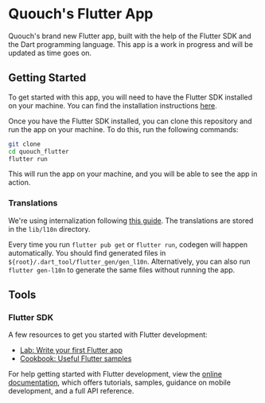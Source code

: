# Quouch's Flutter App

Quouch's brand new Flutter app, built with the help of the Flutter SDK and the Dart programming language.
This app is a work in progress and will be updated as time goes on.

## Getting Started

To get started with this app, you will need to have the Flutter SDK installed on your machine. You can find the
installation instructions [here](https://flutter.dev/docs/get-started/install).

Once you have the Flutter SDK installed, you can clone this repository and run the app on your machine. To do this, run
the following commands:

```bash
git clone
cd quouch_flutter
flutter run
```

This will run the app on your machine, and you will be able to see the app in action.

### Translations

We're using internalization following [this guide](https://docs.flutter.dev/ui/accessibility-and-internationalization/internationalization).
The translations are stored in the `lib/l10n` directory.

Every time you run `flutter pub get` or `flutter run`, codegen will happen automatically. You should find generated files in
`${root}/.dart_tool/flutter_gen/gen_l10n`. 
Alternatively, you can also run `flutter gen-l10n` to generate the same files without running the app.

## Tools

### Flutter SDK

A few resources to get you started with Flutter development:

- [Lab: Write your first Flutter app](https://docs.flutter.dev/get-started/codelab)
- [Cookbook: Useful Flutter samples](https://docs.flutter.dev/cookbook)

For help getting started with Flutter development, view the [online documentation](https://docs.flutter.dev/), which
offers tutorials, samples, guidance on mobile development, and a full API reference.
